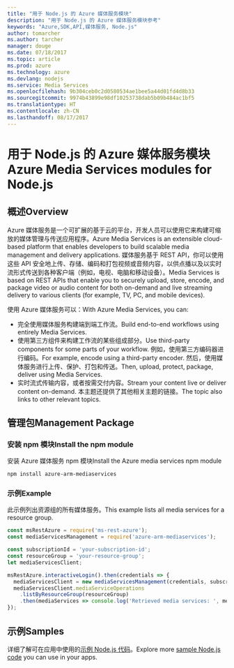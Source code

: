 ```yaml
---
title: "用于 Node.js 的 Azure 媒体服务模块"
description: "用于 Node.js 的 Azure 媒体服务模块参考"
keywords: "Azure,SDK,API,媒体服务, Node.js"
author: tomarcher
ms.author: tarcher
manager: douge
ms.date: 07/18/2017
ms.topic: article
ms.prod: azure
ms.technology: azure
ms.devlang: nodejs
ms.service: Media Services
ms.openlocfilehash: 9b304ceb0c2d0580534ae1bee5a44d01fd4d8b33
ms.sourcegitcommit: 9974b43899e98df10253738dab5b09b484ac1bf5
ms.translationtype: HT
ms.contentlocale: zh-CN
ms.lasthandoff: 08/17/2017
---
```

# <a name="azure-media-services-modules-for-nodejs"></a><span data-ttu-id="97c09-104">用于 Node.js 的 Azure 媒体服务模块</span><span class="sxs-lookup"><span data-stu-id="97c09-104">Azure Media Services modules for Node.js</span></span>

## <a name="overview"></a><span data-ttu-id="97c09-105">概述</span><span class="sxs-lookup"><span data-stu-id="97c09-105">Overview</span></span>

<span data-ttu-id="97c09-106">Azure 媒体服务是一个可扩展的基于云的平台，开发人员可以使用它来构建可缩放的媒体管理与传送应用程序。</span><span class="sxs-lookup"><span data-stu-id="97c09-106">Azure Media Services is an extensible cloud-based platform that enables developers to build scalable media management and delivery applications.</span></span> <span data-ttu-id="97c09-107">媒体服务基于 REST API，你可以使用这些 API 安全地上传、存储、编码和打包视频或音频内容，以供点播以及以实时流形式传送到各种客户端（例如，电视、电脑和移动设备）。</span><span class="sxs-lookup"><span data-stu-id="97c09-107">Media Services is based on REST APIs that enable you to securely upload, store, encode, and package video or audio content for both on-demand and live streaming delivery to various clients (for example, TV, PC, and mobile devices).</span></span>

<span data-ttu-id="97c09-108">使用 Azure 媒体服务可以：</span><span class="sxs-lookup"><span data-stu-id="97c09-108">With Azure Media Services, you can:</span></span>
- <span data-ttu-id="97c09-109">完全使用媒体服务构建端到端工作流。</span><span class="sxs-lookup"><span data-stu-id="97c09-109">Build end-to-end workflows using entirely Media Services.</span></span> 
- <span data-ttu-id="97c09-110">使用第三方组件来构建工作流的某些组成部分。</span><span class="sxs-lookup"><span data-stu-id="97c09-110">Use third-party components for some parts of your workflow.</span></span> <span data-ttu-id="97c09-111">例如，使用第三方编码器进行编码。</span><span class="sxs-lookup"><span data-stu-id="97c09-111">For example, encode using a third-party encoder.</span></span> <span data-ttu-id="97c09-112">然后，使用媒体服务进行上传、保护、打包和传送。</span><span class="sxs-lookup"><span data-stu-id="97c09-112">Then, upload, protect, package, deliver using Media Services.</span></span>
- <span data-ttu-id="97c09-113">实时流式传输内容，或者按需交付内容。</span><span class="sxs-lookup"><span data-stu-id="97c09-113">Stream your content live or deliver content on-demand.</span></span> <span data-ttu-id="97c09-114">本主题还提供了其他相关主题的链接。</span><span class="sxs-lookup"><span data-stu-id="97c09-114">The topic also links to other relevant topics.</span></span>

## <a name="management-package"></a><span data-ttu-id="97c09-115">管理包</span><span class="sxs-lookup"><span data-stu-id="97c09-115">Management Package</span></span>

### <a name="install-the-npm-module"></a><span data-ttu-id="97c09-116">安装 npm 模块</span><span class="sxs-lookup"><span data-stu-id="97c09-116">Install the npm module</span></span>

<span data-ttu-id="97c09-117">安装 Azure 媒体服务 npm 模块</span><span class="sxs-lookup"><span data-stu-id="97c09-117">Install the Azure media services npm module</span></span>

```bash
npm install azure-arm-mediaservices
```

### <a name="example"></a><span data-ttu-id="97c09-118">示例</span><span class="sxs-lookup"><span data-stu-id="97c09-118">Example</span></span>

<span data-ttu-id="97c09-119">此示例列出资源组的所有媒体服务。</span><span class="sxs-lookup"><span data-stu-id="97c09-119">This example lists all media services for a resource group.</span></span>

```javascript
const msRestAzure = require('ms-rest-azure');
const mediaServicesManagement = require('azure-arm-mediaservices');

const subscriptionId = 'your-subscription-id';
const resourceGroup = 'your-resource-group';
let mediaServicesClient;

msRestAzure.interactiveLogin().then(credentials => {
  mediaServicesClient = new mediaServicesManagement(credentials, subscriptionId);
  mediaServicesClient.mediaServiceOperations
    .listByResourceGroup(resourceGroup)
    .then(mediaServices => console.log('Retrieved media services: ', mediaServices));
});
```

## <a name="samples"></a><span data-ttu-id="97c09-120">示例</span><span class="sxs-lookup"><span data-stu-id="97c09-120">Samples</span></span>

<span data-ttu-id="97c09-121">详细了解可在应用中使用的[示例 Node.js 代码](https://azure.microsoft.com/resources/samples/?platform=nodejs)。</span><span class="sxs-lookup"><span data-stu-id="97c09-121">Explore more [sample Node.js code](https://azure.microsoft.com/resources/samples/?platform=nodejs) you can use in your apps.</span></span>
